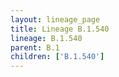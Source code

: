 ```yaml
---
layout: lineage_page
title: Lineage B.1.540
lineage: B.1.540
parent: B.1
children: ['B.1.540']
---
```


